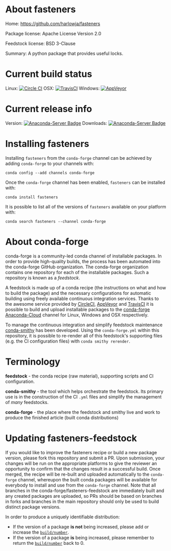About fasteners
===============

Home: https://github.com/harlowja/fasteners

Package license: Apache License Version 2.0

Feedstock license: BSD 3-Clause

Summary: A python package that provides useful locks.



Current build status
====================

Linux: [![Circle CI](https://circleci.com/gh/conda-forge/fasteners-feedstock.svg?style=shield)](https://circleci.com/gh/conda-forge/fasteners-feedstock)
OSX: [![TravisCI](https://travis-ci.org/conda-forge/fasteners-feedstock.svg?branch=master)](https://travis-ci.org/conda-forge/fasteners-feedstock)
Windows: [![AppVeyor](https://ci.appveyor.com/api/projects/status/github/conda-forge/fasteners-feedstock?svg=True)](https://ci.appveyor.com/project/conda-forge/fasteners-feedstock/branch/master)

Current release info
====================
Version: [![Anaconda-Server Badge](https://anaconda.org/conda-forge/fasteners/badges/version.svg)](https://anaconda.org/conda-forge/fasteners)
Downloads: [![Anaconda-Server Badge](https://anaconda.org/conda-forge/fasteners/badges/downloads.svg)](https://anaconda.org/conda-forge/fasteners)

Installing fasteners
====================

Installing `fasteners` from the `conda-forge` channel can be achieved by adding `conda-forge` to your channels with:

```
conda config --add channels conda-forge
```

Once the `conda-forge` channel has been enabled, `fasteners` can be installed with:

```
conda install fasteners
```

It is possible to list all of the versions of `fasteners` available on your platform with:

```
conda search fasteners --channel conda-forge
```


About conda-forge
=================

conda-forge is a community-led conda channel of installable packages.
In order to provide high-quality builds, the process has been automated into the
conda-forge GitHub organization. The conda-forge organization contains one repository
for each of the installable packages. Such a repository is known as a *feedstock*.

A feedstock is made up of a conda recipe (the instructions on what and how to build
the package) and the necessary configurations for automatic building using freely
available continuous integration services. Thanks to the awesome service provided by
[CircleCI](https://circleci.com/), [AppVeyor](http://www.appveyor.com/)
and [TravisCI](https://travis-ci.org/) it is possible to build and upload installable
packages to the [conda-forge](https://anaconda.org/conda-forge)
[Anaconda-Cloud](http://docs.anaconda.org/) channel for Linux, Windows and OSX respectively.

To manage the continuous integration and simplify feedstock maintenance
[conda-smithy](http://github.com/conda-forge/conda-smithy) has been developed.
Using the ``conda-forge.yml`` within this repository, it is possible to re-render all of
this feedstock's supporting files (e.g. the CI configuration files) with ``conda smithy rerender``.


Terminology
===========

**feedstock** - the conda recipe (raw material), supporting scripts and CI configuration.

**conda-smithy** - the tool which helps orchestrate the feedstock.
                   Its primary use is in the construction of the CI ``.yml`` files
                   and simplify the management of *many* feedstocks.

**conda-forge** - the place where the feedstock and smithy live and work to
                  produce the finished article (built conda distributions)


Updating fasteners-feedstock
============================

If you would like to improve the fasteners recipe or build a new
package version, please fork this repository and submit a PR. Upon submission,
your changes will be run on the appropriate platforms to give the reviewer an
opportunity to confirm that the changes result in a successful build. Once
merged, the recipe will be re-built and uploaded automatically to the
`conda-forge` channel, whereupon the built conda packages will be available for
everybody to install and use from the `conda-forge` channel.
Note that all branches in the conda-forge/fasteners-feedstock are
immediately built and any created packages are uploaded, so PRs should be based
on branches in forks and branches in the main repository should only be used to
build distinct package versions.

In order to produce a uniquely identifiable distribution:
 * If the version of a package **is not** being increased, please add or increase
   the [``build/number``](http://conda.pydata.org/docs/building/meta-yaml.html#build-number-and-string).
 * If the version of a package **is** being increased, please remember to return
   the [``build/number``](http://conda.pydata.org/docs/building/meta-yaml.html#build-number-and-string)
   back to 0.
